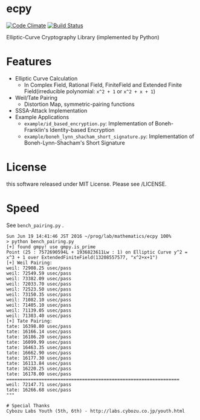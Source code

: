 # ecpy
[![Code Climate](https://codeclimate.com/github/elliptic-shiho/ecpy/badges/gpa.svg)](https://codeclimate.com/github/elliptic-shiho/ecpy)
[![Build Status](https://travis-ci.org/elliptic-shiho/ecpy.svg?branch=master)](https://travis-ci.org/elliptic-shiho/ecpy)

Elliptic-Curve Cryptography Library (implemented by Python)

# Features
* Elliptic Curve Calculation
  - In Complex Field, Rational Field, FiniteField and Extended Finite Field(irreducible polynomial: `x^2 + 1` or `x^2 + x + 1`)
* Weil/Tate Pairing
  - Distortion Map, symmetric-pairing functions
* SSSA-Attack Implementation
* Example Applications
  - `example/id_based_encryption.py`: Implementation of Boneh-Franklin's Identity-based Encryption
  - `example/boneh_lynn_shacham_short_signature.py`: Implementation of Boneh-Lynn-Shacham's Short Signature

# License
this software released under MIT License. Please see /LICENSE.

# Speed
See `bench_pairing.py` .

```
Sun Jun 19 14:41:46 JST 2016 ~/prog/lab/mathematics/ecpy 100%
> python bench_pairing.py 
[+] found gmpy! use gmpy.is_prime
Point (25 : 7572690594L + 1936823611Lw : 1) on Elliptic Curve y^2 = x^3 + 1 over ExtendedFiniteField(13208557577, "x^2+x+1")
[+] Weil Pairing: 
weil: 72908.25 usec/pass
weil: 72549.59 usec/pass
weil: 73382.09 usec/pass
weil: 72033.70 usec/pass
weil: 72523.50 usec/pass
weil: 73150.35 usec/pass
weil: 71082.10 usec/pass
weil: 71405.10 usec/pass
weil: 71139.05 usec/pass
weil: 71303.40 usec/pass
[+] Tate Pairing: 
tate: 16398.80 usec/pass
tate: 16166.14 usec/pass
tate: 16186.20 usec/pass
tate: 16099.99 usec/pass
tate: 16463.35 usec/pass
tate: 16662.90 usec/pass
tate: 16177.30 usec/pass
tate: 16113.84 usec/pass
tate: 16220.25 usec/pass
tate: 16178.00 usec/pass
================================================================
weil: 72147.71 usec/pass
tate: 16266.68 usec/pass
"""

# Special Thanks
Cybozu Labs Youth (5th, 6th) - http://labs.cybozu.co.jp/youth.html
